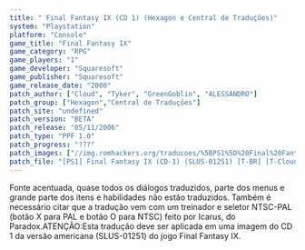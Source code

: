```yaml
---
title: " Final Fantasy IX (CD 1) (Hexagon e Central de Traduções)"
system: "Playstation"
platform: "Console"
game_title: "Final Fantasy IX"
game_category: "RPG"
game_players: "1"
game_developer: "Squaresoft"
game_publisher: "Squaresoft"
game_release_date: "2000"
patch_author: ["Cloud", "Tyker", "GreenGoblin", "ALESSANDRO"]
patch_group: ["Hexagon","Central de Traduções"]
patch_site: "undefined"
patch_version: "BETA"
patch_release: "05/11/2006"
patch_type: "PPF 1.0"
patch_progress: "???"
patch_images: ["//img.romhackers.org/traducoes/%5BPS1%5D%20Final%20Fantasy%20IX%20-%20CD1%20Hexagon%20e%20os%204%20CDs%20Central%20de%20Tradu%C3%A7%C3%B5es%20-%201.jpg","//img.romhackers.org/traducoes/%5BPS1%5D%20Final%20Fantasy%20IX%20-%20CD1%20-%20Hexagon%20e%20Central%20de%20Tradu%C3%A7%C3%B5es%20-%202.png","//img.romhackers.org/traducoes/%5BPS1%5D%20Final%20Fantasy%20IX%20-%20CD1%20-%20Hexagon%20e%20Central%20de%20Tradu%C3%A7%C3%B5es%20-%203.jpg"]
patch_file: "[PS1] Final Fantasy IX (CD-1) (SLUS-01251) [T-BR] [T-Cloud, Tyker, GreenGoblin e ALESSANDRO G-Hexagon e Central de Traduções] [V-BETA A-2006].zip"
---
```

Fonte acentuada, quase todos os diálogos traduzidos, parte dos menus e grande parte dos itens e habilidades não estão traduzidos. Também é necessário citar que a tradução vem com um treinador e seletor NTSC-PAL (botão X para PAL e botão O para NTSC) feito por Icarus, do Paradox.ATENÇÃO:Esta tradução deve ser aplicada em uma imagem do CD 1 da versão americana (SLUS-01251) do jogo Final Fantasy IX.